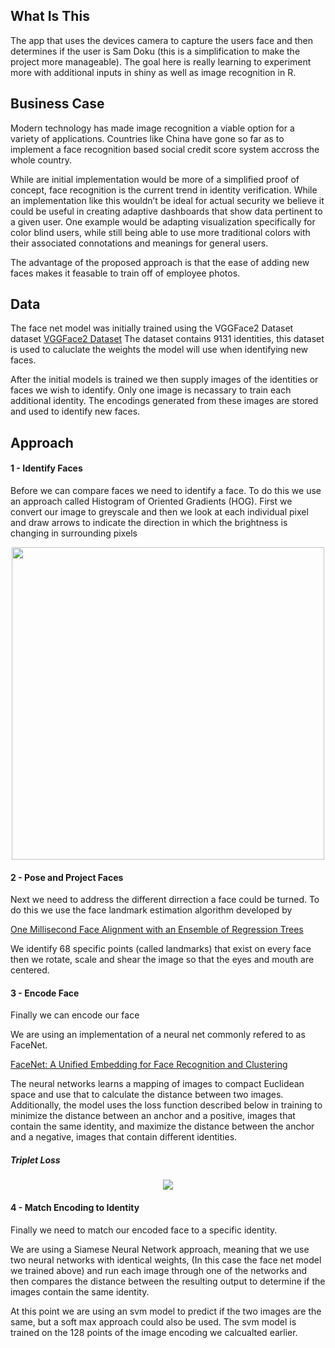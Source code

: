 ## What Is This

The app that uses the devices camera to capture the users face and then determines if the user is Sam Doku (this is a simplification to make the project more manageable). The goal here is really learning to experiment more with additional inputs in shiny as well as image recognition in R.

## Business Case
Modern technology has made image recognition a viable option for a variety of applications. Countries like China have gone so far as to implement a face recognition based social credit score system accross the whole country.

While are initial implementation would be more of a simplified proof of concept, face recognition is the current trend in identity verification. While an implementation like this wouldn’t be ideal for actual security we believe it could be useful in creating adaptive dashboards that show data pertinent to a given user. One example would be adapting visualization specifically for color blind users, while still being able to use more traditional colors with their associated connotations and meanings for general users.

The advantage of the proposed approach is that the ease of adding new faces makes it feasable to train off of employee photos.


## Data
The face net model was initially trained using the VGGFace2 Dataset dataset
[VGGFace2 Dataset](http://www.robots.ox.ac.uk/~vgg/data/vgg_face/)
The dataset contains 9131 identities, this dataset is used to caluclate the weights the model will use when identifying new faces.

After the initial models is trained we then supply images of the identities or faces we wish to identify. Only one image is necassary to train each additional identity. The encodings generated from these images are stored and used to identify new faces.

## Approach
#### 1 - Identify Faces
Before we can compare faces we need to identify a face. To do this we use an approach called Histogram of Oriented Gradients (HOG). First we convert our image to greyscale and then we look at each individual pixel and draw arrows to indicate the direction in which the brightness is changing in surrounding pixels

<p align="center">
    <img src="HOG.png" style="max-width:100%;width:500px"/>
</p>

#### 2 - Pose and Project Faces
Next we need to address the different dirrection a face could be turned. To do this we use the face landmark estimation algorithm developed by 

[One Millisecond Face Alignment with an Ensemble of Regression Trees](http://www.csc.kth.se/~vahidk/papers/KazemiCVPR14.pdf)

We identify 68 specific points (called landmarks) that exist on every face then we rotate, scale and shear the image so that the eyes and mouth are centered.

#### 3 - Encode Face
Finally we can encode our face

We are using an implementation of a neural net commonly refered to as FaceNet. 

[FaceNet: A Unified Embedding for Face Recognition and Clustering](https://arxiv.org/pdf/1503.03832.pdf)

The neural networks learns a mapping of images to compact Euclidean space and use that to calculate the distance between two images. Additionally, the model uses the loss function described below in training to minimize the distance between an anchor and a positive, images that contain the same identity, and maximize the distance between the anchor and a negative, images that contain different identities.

##### Triplet Loss

<p align="center">
    <img src="TripletLoss.png" style="max-width:100%"/>
</p>

#### 4 - Match Encoding to Identity
Finally we need to match our encoded face to a specific identity.

We are using a Siamese Neural Network approach, meaning that we use two neural networks with identical weights, (In this case the face net model we trained above) and run each image through one of the networks and then compares the distance between the resulting output to determine if the images contain the same identity.

At this point we are using an svm model to predict if the two images are the same, but a soft max approach could also be used. The svm model is trained on the 128 points of the image encoding we calcualted earlier.



	
 
